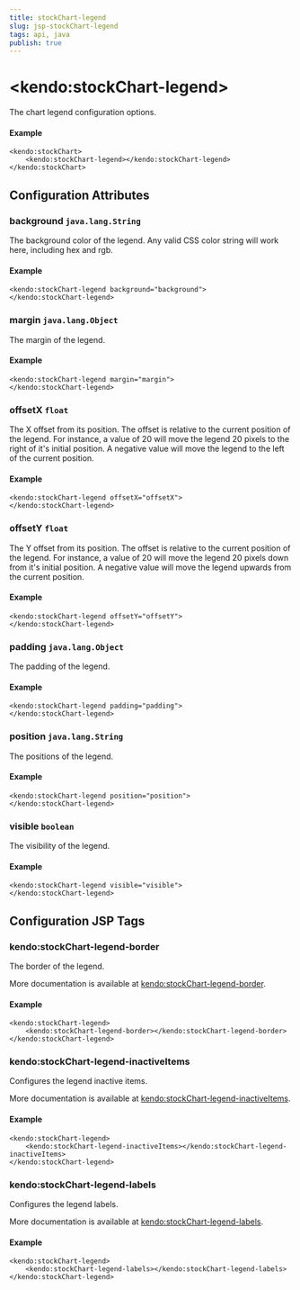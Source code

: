```yaml
---
title: stockChart-legend
slug: jsp-stockChart-legend
tags: api, java
publish: true
---
```


# \<kendo:stockChart-legend\>

The chart legend configuration options.

#### Example
    <kendo:stockChart>
        <kendo:stockChart-legend></kendo:stockChart-legend>
    </kendo:stockChart>

## Configuration Attributes

### background `java.lang.String`

The background color of the legend. Any valid CSS color string will work here, including hex and rgb.

#### Example
    <kendo:stockChart-legend background="background">
    </kendo:stockChart-legend>

### margin `java.lang.Object`

The margin of the legend.

#### Example
    <kendo:stockChart-legend margin="margin">
    </kendo:stockChart-legend>

### offsetX `float`

The X offset from its position.  The offset is relative to the current position of the legend.
For instance, a value of 20 will move the legend 20 pixels to the right of it's initial position.  A negative value will move the legend
to the left of the current position.

#### Example
    <kendo:stockChart-legend offsetX="offsetX">
    </kendo:stockChart-legend>

### offsetY `float`

The Y offset from its position.  The offset is relative to the current position of the legend.
For instance, a value of 20 will move the legend 20 pixels down from it's initial position.  A negative value will move the legend
upwards from the current position.

#### Example
    <kendo:stockChart-legend offsetY="offsetY">
    </kendo:stockChart-legend>

### padding `java.lang.Object`

The padding of the legend.

#### Example
    <kendo:stockChart-legend padding="padding">
    </kendo:stockChart-legend>

### position `java.lang.String`

The positions of the legend.

#### Example
    <kendo:stockChart-legend position="position">
    </kendo:stockChart-legend>

### visible `boolean`

The visibility of the legend.

#### Example
    <kendo:stockChart-legend visible="visible">
    </kendo:stockChart-legend>


##  Configuration JSP Tags

### kendo:stockChart-legend-border

The border of the legend.

More documentation is available at [kendo:stockChart-legend-border](/api/wrappers/jsp/stockchart/legend-border).

#### Example

    <kendo:stockChart-legend>
        <kendo:stockChart-legend-border></kendo:stockChart-legend-border>
    </kendo:stockChart-legend>

### kendo:stockChart-legend-inactiveItems

Configures the legend inactive items.

More documentation is available at [kendo:stockChart-legend-inactiveItems](/api/wrappers/jsp/stockchart/legend-inactiveitems).

#### Example

    <kendo:stockChart-legend>
        <kendo:stockChart-legend-inactiveItems></kendo:stockChart-legend-inactiveItems>
    </kendo:stockChart-legend>

### kendo:stockChart-legend-labels

Configures the legend labels.

More documentation is available at [kendo:stockChart-legend-labels](/api/wrappers/jsp/stockchart/legend-labels).

#### Example

    <kendo:stockChart-legend>
        <kendo:stockChart-legend-labels></kendo:stockChart-legend-labels>
    </kendo:stockChart-legend>

